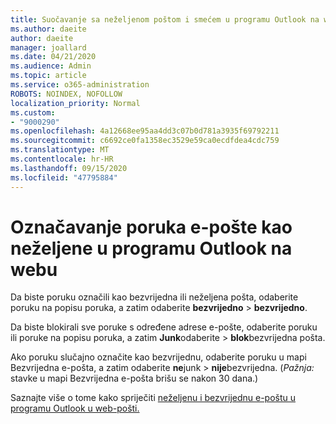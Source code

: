 ```yaml
---
title: Suočavanje sa neželjenom poštom i smećem u programu Outlook na webu
ms.author: daeite
author: daeite
manager: joallard
ms.date: 04/21/2020
ms.audience: Admin
ms.topic: article
ms.service: o365-administration
ROBOTS: NOINDEX, NOFOLLOW
localization_priority: Normal
ms.custom:
- "9000290"
ms.openlocfilehash: 4a12668ee95aa4dd3c07b0d781a3935f69792211
ms.sourcegitcommit: c6692ce0fa1358ec3529e59ca0ecdfdea4cdc759
ms.translationtype: MT
ms.contentlocale: hr-HR
ms.lasthandoff: 09/15/2020
ms.locfileid: "47795884"
---
```

# <a name="mark-email-messages-as-junk-in-outlook-on-the-web"></a>Označavanje poruka e-pošte kao neželjene u programu Outlook na webu

Da biste poruku označili kao bezvrijedna ili neželjena pošta, odaberite poruku na popisu poruka, a zatim odaberite **bezvrijedno**  >  **bezvrijedno**.

Da biste blokirali sve poruke s određene adrese e-pošte, odaberite poruku ili poruke na popisu poruka, a zatim **Junk**odaberite  >  **blok**bezvrijedna pošta.

Ako poruku slučajno označite kao bezvrijednu, odaberite poruku u mapi Bezvrijedna e-pošta, a zatim odaberite **ne**junk  >  **nije**bezvrijedna. (*Pažnja:* stavke u mapi Bezvrijedna e-pošta brišu se nakon 30 dana.)

Saznajte više o tome kako spriječiti [neželjenu i bezvrijednu e-poštu u programu Outlook u web-pošti.](https://support.office.com/article/db786e79-54e2-40cc-904f-d89d57b7f41d)